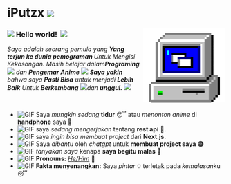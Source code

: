 # iPutzx&nbsp;<img src="https://github.com/TheDudeThatCode/TheDudeThatCode/blob/master/Assets/Mario_Hello_Big.gif" width="30px">


<!-- 
    &nbsp; [![HitCount](http://hits.dwyl.com/TheDudeThatCode/TheDudeThatCode.svg)](http://hits.dwyl.com/TheDudeThatCode/TheDudeThatCode) 
-->

<img align="right" alt="PC GIF" src="https://github.com/TheDudeThatCode/TheDudeThatCode/blob/master/Assets/PC.gif" width="190" />

### <img src="https://github.com/TheDudeThatCode/TheDudeThatCode/blob/master/Assets/Hi.gif" width="29px"> **Hello world!** &nbsp;<img src="https://github.com/TheDudeThatCode/TheDudeThatCode/blob/master/Assets/Earth.gif" width="24px">

<p>
  <em>
    Saya adalah seorang pemula yang <b>Yang terjun ke dunia pemograman </b> Untuk Mengisi Kekosongan</a>.  
    Masih belajar dalam<b>Programing</b> <img src="https://github.com/TheDudeThatCode/TheDudeThatCode/blob/master/Assets/Developer.gif" width="30px"> dan <b>Pengemar Anime</b>&nbsp;<img src="https://github.com/TheDudeThatCode/TheDudeThatCode/blob/master/Assets/Designer.gif" width="36px">  <b>Saya yakin</b>
     bahwa saya <b>Pasti Bisa</b> untuk menjadi <b>Lebih Baik</b> Untuk
    <b>Berkembang</b> <img src="https://github.com/TheDudeThatCode/TheDudeThatCode/blob/master/Assets/Rocket.gif" width="18px">dan 
    <b>unggul.</b> <img src="https://github.com/TheDudeThatCode/TheDudeThatCode/blob/master/Assets/Medal.gif" width="20px">
  </em>  
</p>

<br>

- <img alt="GIF" src="https://github.com/TheDudeThatCode/TheDudeThatCode/blob/master/Assets/wave.gif" width="20px" /> Saya *mungkin sedang* **tidur** 😴 atau *menonton anime* di **handphone** saya 🗿
- <img alt="GIF" src="https://github.com/TheDudeThatCode/TheDudeThatCode/blob/master/Assets/gandalf_parrot.gif" width="20px" /> saya *sedang mengerjakan* tentang **rest api** 💪.
- <img alt="GIF" src="https://github.com/TheDudeThatCode/TheDudeThatCode/blob/master/Assets/headbang.gif" width="20px" /> saya *ingin bisa membuat project* dari **Next.js**.
- <img alt="GIF" src="https://github.com/TheDudeThatCode/TheDudeThatCode/blob/master/Assets/hmm.gif" width="20px" /> Saya *dibantu* oleh *chatgpt* untuk **membuat project saya 😅**
- <img alt="GIF" src="https://github.com/TheDudeThatCode/TheDudeThatCode/blob/master/Assets/happy.gif" width="20px" /> *tanyakan saya* kenapa **saya begitu malas 🤫**
- <img alt="GIF" src="https://github.com/TheDudeThatCode/TheDudeThatCode/blob/master/Assets/powerup.gif" width="20px" /> **Pronouns:** [*He/Him*](https://pronoun.is/he) 🧔
- <img alt="GIF" src="https://github.com/TheDudeThatCode/TheDudeThatCode/blob/master/Assets/coin.gif" width="20px" /> **Fakta menyenangkan:** Saya *pintar* 💡 terletak pada *kemalasan*ku 😴

<br>
